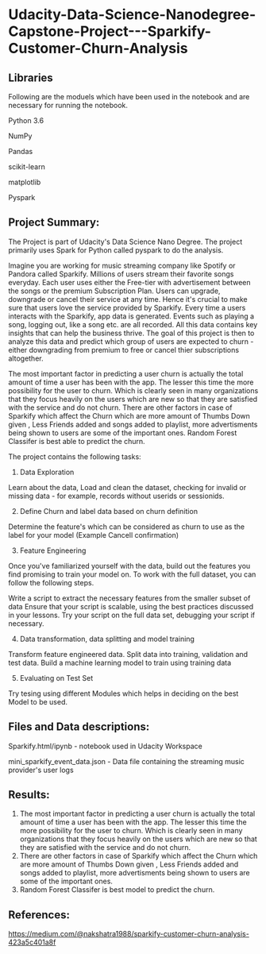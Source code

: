 # Udacity-Data-Science-Nanodegree-Capstone-Project---Sparkify-Customer-Churn-Analysis

## Libraries

Following are the moduels which have been used in the notebook and are necessary for running the notebook.

Python 3.6

NumPy

Pandas

scikit-learn

matplotlib

Pyspark


## Project Summary:
The Project is part of Udacity's Data Science Nano Degree. The project primarily uses Spark for Python called pyspark to do the analysis.

Imagine you are working for music streaming company like Spotify or Pandora called Sparkify. Millions of users stream their favorite songs everyday. Each user uses either the Free-tier with advertisement between the songs or the premium Subscription Plan. Users can upgrade, downgrade or cancel their service at any time. Hence it's crucial to make sure that users love the service provided by Sparkify. Every time a users interacts with the Sparkify, app data is generated. Events such as playing a song, logging out, like a song etc. are all recorded. All this data contains key insights that can help the business thrive. The goal of this project is then to analyze this data and predict which group of users are expected to churn - either downgrading from premium to free or cancel thier subscriptions altogether.

The most important factor in predicting a user churn is actually the total amount of time a user has been with the app. The lesser this time the more possibility for the user to churn. Which is clearly seen in many organizations that they focus heavily on the users which are new so that they are satisfied with the service and do not churn.
There are other factors in case of Sparkify which affect the Churn which are more amount of Thumbs Down given , Less Friends added and songs added to playlist, more advertisments being shown to users are some of the important ones.
Random Forest Classifer is best able to predict the churn.


The project contains the following tasks:

1. Data Exploration

Learn about the data, Load and clean the dataset, checking for invalid or missing data - for example, records without userids or sessionids.

2. Define Churn and label data based on churn definition

Determine the feature's which can be considered as churn to use as the label for your model (Example Cancell confirmation)

3. Feature Engineering

Once you've familiarized yourself with the data, build out the features you find promising to train your model on. To work with the full dataset, you can follow the following steps.

Write a script to extract the necessary features from the smaller subset of data
Ensure that your script is scalable, using the best practices discussed in your lessons.
Try your script on the full data set, debugging your script if necessary.


4. Data transformation, data splitting and model training  

Transform feature engineered data.
Split data into training, validation and test data.
Build a machine learning model to train using training data

5. Evaluating on Test Set

Try tesing using different Modules which helps in deciding on the best Model to be used.


## Files and Data descriptions:

Sparkify.html/ipynb - notebook used in Udacity Workspace

mini_sparkify_event_data.json - Data file containing the streaming music provider's user logs


## Results:

1. The most important factor in predicting a user churn is actually the total amount of time a user has been with the app. The lesser this time the more possibility for the user to churn. Which is clearly seen in many organizations that they focus heavily on the users which are new so that they are satisfied with the service and do not churn.
2. There are other factors in case of Sparkify which affect the Churn which are more amount of Thumbs Down given , Less Friends added and songs added to playlist, more advertisments being shown to users are some of the important ones.
3. Random Forest Classifer is best model to predict the churn.

## References:

https://medium.com/@nakshatra1988/sparkify-customer-churn-analysis-423a5c401a8f

